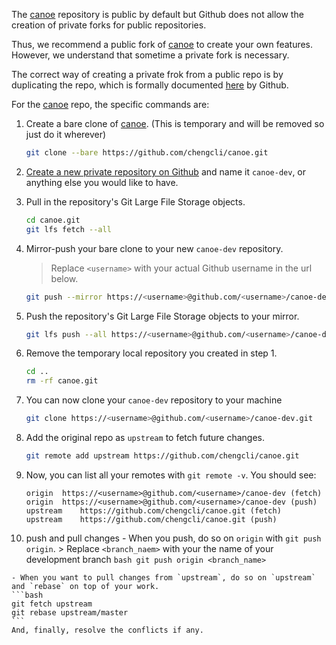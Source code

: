 The [canoe](https://github.com/chengcli/canoe) repository is public by default
but Github does not allow the creation of private forks for public repositories.

Thus, we recommend a public fork of [canoe](https://github.com/chengcli/canoe)
to create your own features. However, we understand that sometime a private fork is necessary.

The correct way of creating a private frok from a public repo is by duplicating the repo,
which is formally documented [here](https://help.github.com/articles/duplicating-a-repository/) by Github.

For the [canoe](https://github.com/chengcli/canoe) repo, the specific commands are:

 1. Create a bare clone of [canoe](https://github.com/chengcli/canoe).
    (This is temporary and will be removed so just do it wherever)
    ```bash
    git clone --bare https://github.com/chengcli/canoe.git
    ```

 2. [Create a new private repository on Github](https://help.github.com/articles/creating-a-new-repository/)
    and name it `canoe-dev`, or anything else you would like to have.

 3. Pull in the repository's Git Large File Storage objects.
    ```bash
    cd canoe.git
    git lfs fetch --all
    ```

 4. Mirror-push your bare clone to your new `canoe-dev` repository.
    > Replace `<username>` with your actual Github username in the url below.

    ```bash
    git push --mirror https://<username>@github.com/<username>/canoe-dev.git
    ```

 5. Push the repository's Git Large File Storage objects to your mirror.
    ```bash
    git lfs push --all https://<username>@github.com/<username>/canoe-dev.git
    ```

 6. Remove the temporary local repository you created in step 1.
    ```bash
    cd ..
    rm -rf canoe.git
    ```

 7. You can now clone your `canoe-dev` repository to your machine
    ```bash
    git clone https://<username>@github.com/<username>/canoe-dev.git
    ```

 8. Add the original repo as `upstream` to fetch future changes.
    ```bash
    git remote add upstream https://github.com/chengcli/canoe.git
    ```

 9. Now, you can list all your remotes with `git remote -v`. You should see:
    ```
    origin	https://<username>@github.com/<username>/canoe-dev (fetch)
    origin	https://<username>@github.com/<username>/canoe-dev (push)
    upstream	https://github.com/chengcli/canoe.git (fetch)
    upstream	https://github.com/chengcli/canoe.git (push)
    ```

 10. push and pull changes
    - When you push, do so on `origin` with `git push origin`.
    > Replace `<branch_naem>` with your the name of your development branch
    ```bash
    git push origin <branch_name>
    ```

    - When you want to pull changes from `upstream`, do so on `upstream` and `rebase` on top of your work.
    ```bash
    git fetch upstream
    git rebase upstream/master
    ```
    And, finally, resolve the conflicts if any.
